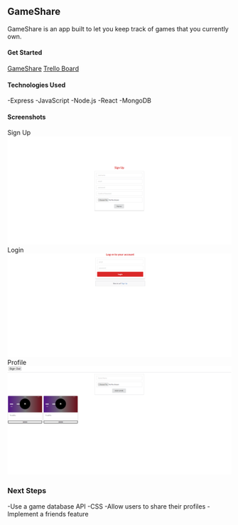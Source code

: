 ## GameShare

GameShare is an app built to let you keep track of games that you currently own.


#### Get Started
[GameShare](https://game-lists.herokuapp.com/)
[Trello Board](https://trello.com/b/yQI1q60h/capstone-projectgame-finder)


#### Technologies Used

-Express
-JavaScript
-Node.js
-React
-MongoDB

#### Screenshots
Sign Up
![signup page](./Screenshots/SignUp%20Page.PNG)
Login
![login page](./Screenshots/Login%20Page.PNG)
Profile
![profile](./Screenshots/ProfilePage.PNG)

### Next Steps
-Use a game database API
-CSS
-Allow users to share their profiles
-Implement a friends feature

